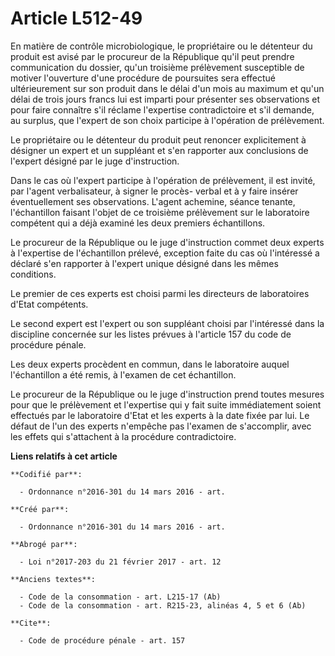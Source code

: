 # Article L512-49

En matière de contrôle microbiologique, le propriétaire ou le détenteur du produit est avisé par le procureur de la
République qu'il peut prendre communication du dossier, qu'un troisième prélèvement susceptible de motiver l'ouverture d'une
procédure de poursuites sera effectué ultérieurement sur son produit dans le délai d'un mois au maximum et qu'un délai de
trois jours francs lui est imparti pour présenter ses observations et pour faire connaître s'il réclame l'expertise
contradictoire et s'il demande, au surplus, que l'expert de son choix participe à l'opération de prélèvement.

Le propriétaire ou le détenteur du produit peut renoncer explicitement à désigner un expert et un suppléant et s'en rapporter
aux conclusions de l'expert désigné par le juge d'instruction.

Dans le cas où l'expert participe à l'opération de prélèvement, il est invité, par l'agent verbalisateur, à signer le procès-
verbal et à y faire insérer éventuellement ses observations. L'agent achemine, séance tenante, l'échantillon faisant l'objet
de ce troisième prélèvement sur le laboratoire compétent qui a déjà examiné les deux premiers échantillons.

Le procureur de la République ou le juge d'instruction commet deux experts à l'expertise de l'échantillon prélevé, exception
faite du cas où l'intéressé a déclaré s'en rapporter à l'expert unique désigné dans les mêmes conditions.

Le premier de ces experts est choisi parmi les directeurs de laboratoires d'Etat compétents.

Le second expert est l'expert ou son suppléant choisi par l'intéressé dans la discipline concernée sur les listes prévues à
l'article 157 du code de procédure pénale.

Les deux experts procèdent en commun, dans le laboratoire auquel l'échantillon a été remis, à l'examen de cet échantillon.

Le procureur de la République ou le juge d'instruction prend toutes mesures pour que le prélèvement et l'expertise qui y fait
suite immédiatement soient effectués par le laboratoire d'Etat et les experts à la date fixée par lui. Le défaut de l'un des
experts n'empêche pas l'examen de s'accomplir, avec les effets qui s'attachent à la procédure contradictoire.

**Liens relatifs à cet article**

	**Codifié par**:

	  - Ordonnance n°2016-301 du 14 mars 2016 - art.

	**Créé par**:

	  - Ordonnance n°2016-301 du 14 mars 2016 - art.

	**Abrogé par**:

	  - Loi n°2017-203 du 21 février 2017 - art. 12

	**Anciens textes**:

	  - Code de la consommation - art. L215-17 (Ab)
	  - Code de la consommation - art. R215-23, alinéas 4, 5 et 6 (Ab)

	**Cite**:

	  - Code de procédure pénale - art. 157
